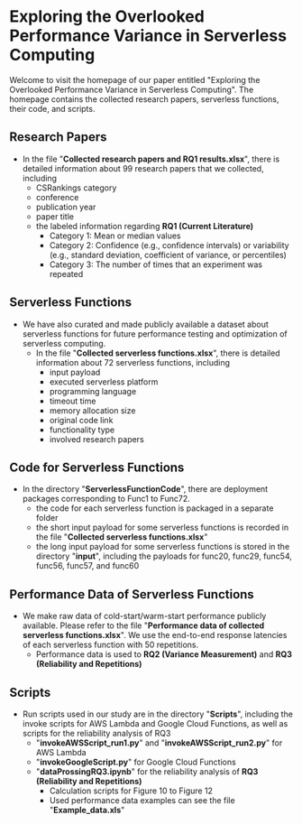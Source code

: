 # Exploring the Overlooked Performance Variance in Serverless Computing

Welcome to visit the homepage of our paper entitled "Exploring the Overlooked Performance Variance in Serverless Computing". The homepage contains the collected research papers, serverless functions, their code, and scripts.


## Research Papers

* In the file "**Collected research papers and RQ1 results.xlsx**", there is detailed information about 99 research papers that we collected, including
  - CSRankings category
  - conference
  - publication year
  - paper title 
  - the labeled information regarding **RQ1 (Current Literature)**
    - Category 1: Mean or median values
    - Category 2: Confidence (e.g., confidence intervals) or variability (e.g., standard deviation, coefficient of variance, or percentiles)
    - Category 3: The number of times that an experiment was repeated


## Serverless Functions

* We have also curated and made publicly available a dataset about serverless functions for future performance testing and optimization of serverless computing.
  - In the file "**Collected serverless functions.xlsx**", there is detailed information about 72 serverless functions, including
    - input payload
    - executed serverless platform
    - programming language
    - timeout time
    - memory allocation size
    - original code link
    - functionality type
    - involved research papers


## Code for Serverless Functions

* In the directory "**ServerlessFunctionCode**", there are deployment packages corresponding to Func1 to Func72. 
  - the code for each serverless function is packaged in a separate folder
  - the short input payload for some serverless functions is recorded in the file "**Collected serverless functions.xlsx**"
  - the long input payload for some serverless functions is stored in the directory "**input**", including the payloads for func20, func29, func54, func56, func57, and func60


## Performance Data of Serverless Functions


* We make raw data of cold-start/warm-start performance publicly available. Please refer to the file "**Performance data of collected serverless functions.xlsx**". We use the end-to-end response latencies of each serverless function with 50 repetitions.
  - Performance data is used to **RQ2 (Variance Measurement)** and **RQ3 (Reliability and Repetitions)**




## Scripts

* Run scripts used in our study are in the directory "**Scripts**", including the invoke scripts for AWS Lambda and Google Cloud Functions, as well as scripts for the reliability analysis of RQ3
  - "**invokeAWSScript_run1.py**" and "**invokeAWSScript_run2.py**" for AWS Lambda
  - "**invokeGoogleScript.py**" for Google Cloud Functions
  - "**dataProssingRQ3.ipynb**" for the reliability analysis of **RQ3 (Reliability and Repetitions)**
    - Calculation scripts for Figure 10 to Figure 12
    - Used performance data examples can see the file "**Example_data.xls**"

